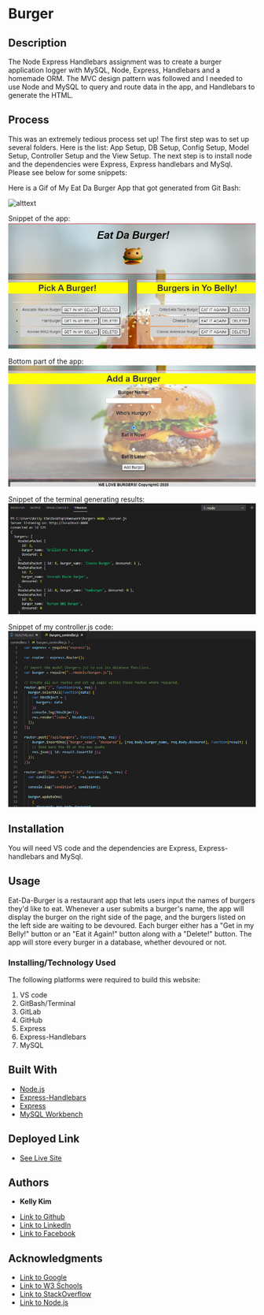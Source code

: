 # Burger

 ## Description 
 The Node Express Handlebars assignment was to create a burger application logger with MySQL, Node, Express, Handlebars and a homemade ORM. The MVC design pattern was followed and I needed to use Node and MySQL to query and route data in the app, and Handlebars to generate the HTML.

## Process
  This was an extremely tedious process set up! The first step was to set up several folders. Here is the list: App Setup, DB Setup, Config Setup, Model Setup, Controller Setup and the View Setup. The next step is to install node and the dependencies were Express, Express handlebars and MySql. Please see below for some snippets:


 Here is a Gif of My Eat Da Burger App that got generated from Git Bash:

 ![alttext](Hamburger.gif)
 
 Snippet of the app:
 ![image](hamburger1.png)
 
 Bottom part of the app:
 ![image](hamburger2.png)
 
 Snippet of the terminal generating results:
 ![image](hamburgercode.png)
 
  Snippet of my controller.js code:
 ![image](hamburgercode2.png)

 ## Installation
 You will need VS code and the dependencies are Express, Express-handlebars and MySql.
 
 ## Usage 
Eat-Da-Burger is a restaurant app that lets users input the names of burgers they'd like to eat. Whenever a user submits a burger's name, the app will display the burger on the right side of the page, and the burgers listed on the left side are waiting to be devoured. Each burger either has a "Get in my Belly!" button or an "Eat it Again!" button along with a "Delete!" button. The app will store every burger in a database, whether devoured or not.


### Installing/Technology Used

The following platforms were required to build this website:

1) VS code
2) GitBash/Terminal
3) GitLab
4) GitHub
5) Express
6) Express-Handlebars
7) MySQL

## Built With

* [Node.js](https://nodejs.dev/learn/the-package-json-guide)
* [Express-Handlebars](https://www.npmjs.com/package/express-handlebars)
* [Express](http://expressjs.com/)
* [MySQL Workbench](https://www.mysql.com/products/workbench/)

## Deployed Link

* [See Live Site](https://shrouded-stream-56897.herokuapp.com/)
 ## Authors

* **Kelly Kim** 

- [Link to Github](https://github.com/kellykim831)
- [Link to LinkedIn](https://www.linkedin.com/in/realtorkellykim/)
- [Link to Facebook](https://www.facebook.com/kimkelz)

## Acknowledgments

* [Link to Google](https://www.google.com)
* [Link to W3 Schools](https://www.w3schools.com)
* [Link to StackOverflow](https://www.stackoverflow.com)
* [Link to Node.js](https://nodejs.org/en/)